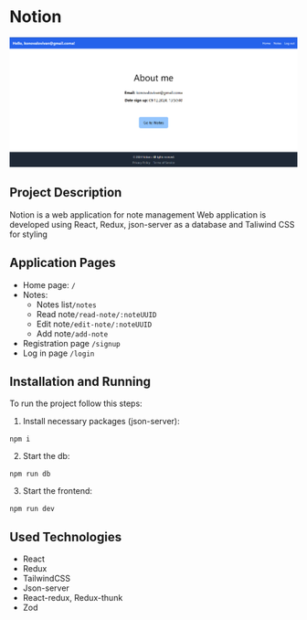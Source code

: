 # Notion
![alt text](image.png)
## Project Description
Notion is a web application for note management
Web application is developed using React, Redux, json-server as a database and Taliwind CSS for styling

## Application Pages
- Home page: `/`
- Notes:
  - Notes list`/notes`
  - Read note`/read-note/:noteUUID`
  - Edit note`/edit-note/:noteUUID`
  - Add note`/add-note`
- Registration page `/signup`
- Log in page `/login`

## Installation and Running
To run the project follow this steps:
1. Install necessary packages (json-server):
```
npm i
```
2. Start the db:
```
npm run db
```
3. Start the frontend:
```
npm run dev
```
## Used Technologies
- React
- Redux
- TailwindCSS
- Json-server
- React-redux, Redux-thunk
- Zod
